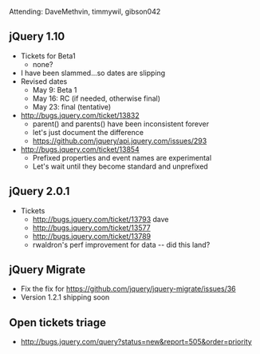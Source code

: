 Attending: DaveMethvin, timmywil, gibson042
  
## jQuery 1.10 
* Tickets for Beta1
  - none?
* I have been slammed...so dates are slipping
* Revised dates
  - May 9: Beta 1
  - May 16: RC (if needed, otherwise final)
  - May 23: final (tentative)
* http://bugs.jquery.com/ticket/13832
  - parent() and parents() have been inconsistent forever
  - let's just document the difference
  - https://github.com/jquery/api.jquery.com/issues/293
* http://bugs.jquery.com/ticket/13854
  - Prefixed properties and event names are experimental
  - Let's wait until they become standard and unprefixed

## jQuery 2.0.1
* Tickets
  - http://bugs.jquery.com/ticket/13793 dave
  - http://bugs.jquery.com/ticket/13577
  - http://bugs.jquery.com/ticket/13789
  - rwaldron's perf improvement for data -- did this land?

## jQuery Migrate
* Fix the fix for https://github.com/jquery/jquery-migrate/issues/36
* Version 1.2.1 shipping soon

## Open tickets triage
* http://bugs.jquery.com/query?status=new&report=505&order=priority
